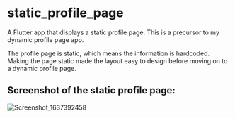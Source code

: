 # static_profile_page

A Flutter app that displays a static profile page. This is a precursor to my dynamic profile page app.

The profile page is static, which means the information is hardcoded. Making the page static made the layout easy to design before moving on to a dynamic profile page.

## Screenshot of the static profile page:
![Screenshot_1637392458](https://user-images.githubusercontent.com/77815463/142718075-050f75c6-d78e-442e-80df-43964f16fb56.png)

